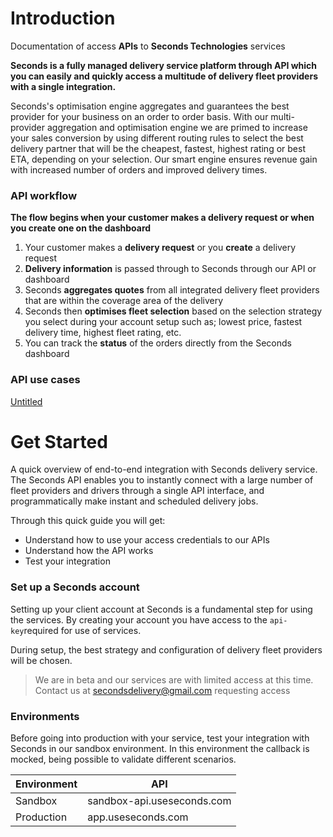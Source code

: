 ﻿# Introduction

Documentation of access **APIs** to **Seconds Technologies** services

**Seconds is a fully managed delivery service platform through API which you can easily and quickly access a multitude of delivery fleet providers with a single integration.**

Seconds's optimisation engine aggregates and guarantees the best provider for your business on an order to order basis. With our multi-provider aggregation and optimisation engine we are primed to increase your sales conversion by using different routing rules to select the best delivery partner that will be the cheapest, fastest, highest rating or best ETA, depending on your selection. Our smart engine ensures revenue gain with increased number of orders and improved delivery times.

### API workflow

**The flow begins when your customer makes a delivery request or when you create one on the dashboard**

1.  Your customer makes a **delivery request** or you **create** a delivery request
2.  **Delivery information** is passed through to Seconds through our API or dashboard
3.  Seconds **aggregates quotes** from all integrated delivery fleet providers that are within the coverage area of the delivery
4.  Seconds then **optimises fleet selection** based on the selection strategy you select during your account setup such as; lowest price, fastest delivery time, highest fleet rating, etc.
5.  You can track the **status** of the orders directly from the Seconds dashboard

### API use cases

[Untitled](https://www.notion.so/85eb4d95f4964892878f12a425a9cfd2)

# Get Started

A quick overview of end-to-end integration with Seconds delivery service. The Seconds API enables you to instantly connect with a large number of fleet providers and drivers through a single API interface, and programmatically make instant and scheduled delivery jobs.

Through this quick guide you will get:

-   Understand how to use your access credentials to our APIs
-   Understand how the API works
-   Test your integration

### Set up a Seconds account

Setting up your client account at Seconds is a fundamental step for using the services. By creating your account you have access to the `api-key`required for use of services.

During setup, the best strategy and configuration of delivery fleet providers will be chosen.

> We are in beta and our services are with limited access at this time. Contact us at [secondsdelivery@gmail.com](mailto:secondsdelivery@gmail.com) requesting access

### Environments

Before going into production with your service, test your integration with Seconds in our sandbox environment. In this environment the callback is mocked, being possible to validate different scenarios.

| Environment |  API|
|--|--|
| Sandbox | sandbox-api.useseconds.com |
| Production | app.useseconds.com |
